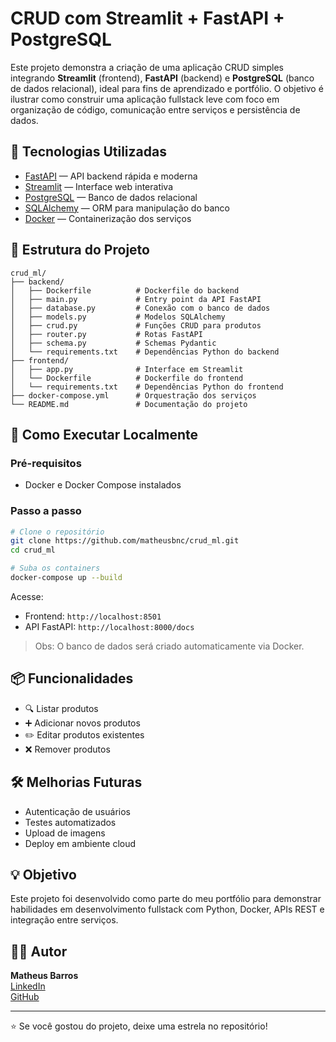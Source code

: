 # CRUD com Streamlit + FastAPI + PostgreSQL

Este projeto demonstra a criação de uma aplicação CRUD simples integrando **Streamlit** (frontend), **FastAPI** (backend) e **PostgreSQL** (banco de dados relacional), ideal para fins de aprendizado e portfólio. O objetivo é ilustrar como construir uma aplicação fullstack leve com foco em organização de código, comunicação entre serviços e persistência de dados.

## 🧩 Tecnologias Utilizadas

- [FastAPI](https://fastapi.tiangolo.com/) — API backend rápida e moderna  
- [Streamlit](https://streamlit.io/) — Interface web interativa  
- [PostgreSQL](https://www.postgresql.org/) — Banco de dados relacional  
- [SQLAlchemy](https://www.sqlalchemy.org/) — ORM para manipulação do banco  
- [Docker](https://www.docker.com/) — Containerização dos serviços  

## 📁 Estrutura do Projeto

```
crud_ml/
├── backend/
│   ├── Dockerfile          # Dockerfile do backend
│   ├── main.py             # Entry point da API FastAPI
│   ├── database.py         # Conexão com o banco de dados
│   ├── models.py           # Modelos SQLAlchemy
│   ├── crud.py             # Funções CRUD para produtos
│   ├── router.py           # Rotas FastAPI
│   ├── schema.py           # Schemas Pydantic
│   └── requirements.txt    # Dependências Python do backend
├── frontend/
│   ├── app.py              # Interface em Streamlit
│   └── Dockerfile          # Dockerfile do frontend
│   └── requirements.txt    # Dependências Python do frontend
├── docker-compose.yml      # Orquestração dos serviços
└── README.md               # Documentação do projeto
```


## 🚀 Como Executar Localmente

### Pré-requisitos

- Docker e Docker Compose instalados

### Passo a passo

```bash
# Clone o repositório
git clone https://github.com/matheusbnc/crud_ml.git
cd crud_ml

# Suba os containers
docker-compose up --build
```

Acesse:

- Frontend: `http://localhost:8501`  
- API FastAPI: `http://localhost:8000/docs`

> Obs: O banco de dados será criado automaticamente via Docker.

## 📦 Funcionalidades

- 🔍 Listar produtos  
- ➕ Adicionar novos produtos  
- ✏️ Editar produtos existentes  
- ❌ Remover produtos  

## 🛠️ Melhorias Futuras

- Autenticação de usuários  
- Testes automatizados  
- Upload de imagens  
- Deploy em ambiente cloud  

## 💡 Objetivo

Este projeto foi desenvolvido como parte do meu portfólio para demonstrar habilidades em desenvolvimento fullstack com Python, Docker, APIs REST e integração entre serviços.

## 🧑‍💻 Autor

**Matheus Barros**  
[LinkedIn](https://www.linkedin.com/in/matheusbnc/)  
[GitHub](https://github.com/matheusbnc)

---

⭐ Se você gostou do projeto, deixe uma estrela no repositório!
